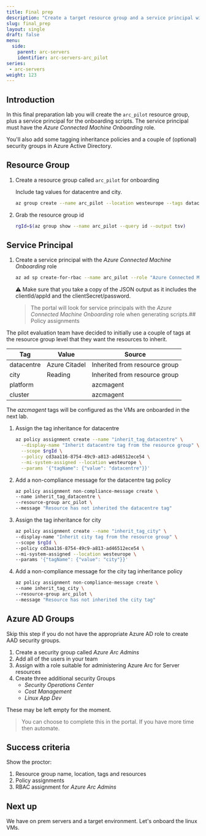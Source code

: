 ```yaml
---
title: Final prep
description: "Create a target resource group and a service principal with the \"Azure Connected Machine Onboarding\" role."
slug: final_prep
layout: single
draft: false
menu:
  side:
    parent: arc-servers
    identifier: arc-servers-arc_pilot
series:
 - arc-servers
weight: 123
---
```


## Introduction

In this final preparation lab you will create the `arc_pilot` resource group, plus a service principal for the onboarding scripts. The service principal must have the *Azure Connected Machine Onboarding* role.

You'll also add some tagging inheritance policies and a couple of (optional) security groups in Azure Active Directory.

## Resource Group

1. Create a resource group called `arc_pilot` for onboarding

    Include tag values for datacentre and city.

    ```bash
    az group create --name arc_pilot --location westeurope --tags datacentre="Azure Citadel" city=Reading
    ```

1. Grab the resource group id

    ```bash
    rgId=$(az group show --name arc_pilot --query id --output tsv)
    ```

## Service Principal

1. Create a service principal with the *Azure Connected Machine Onboarding* role

    ```bash
    az ad sp create-for-rbac --name arc_pilot --role "Azure Connected Machine Onboarding" --scopes $rgId
    ```

    ⚠️ Make sure that you take a copy of the JSON output as it includes the clientId/appId and the clientSecret/password.

    > The portal will look for service principals with the *Azure Connected Machine Onboarding* role when generating scripts.## Policy assignments

The pilot evaluation team have decided to initially use a couple of tags at the resource group level that they want the resources to inherit.

| Tag | Value | Source |
|---|---|---|
| datacentre | Azure Citadel | Inherited from resource group |
| city | Reading | Inherited from resource group |
| platform | | azcmagent |
| cluster | | azcmagent |

The *azcmagent* tags will be configured as the VMs are onboarded in the next lab.

1. Assign the tag inheritance for datacentre

    ```bash
    az policy assignment create --name "inherit_tag_datacentre" \
      --display-name "Inherit datacentre tag from the resource group" \
      --scope $rgId \
      --policy cd3aa116-8754-49c9-a813-ad46512ece54 \
      --mi-system-assigned --location westeurope \
      --params '{"tagName": {"value": "datacentre"}}'
    ```

1. Add a non-compliance message for the datacentre tag policy

    ```bash
    az policy assignment non-compliance-message create \
    --name inherit_tag_datacentre \
    --resource-group arc_pilot \
    --message "Resource has not inherited the datacentre tag"
    ```

1. Assign the tag inheritance for city

    ```bash
    az policy assignment create --name "inherit_tag_city" \
    --display-name "Inherit city tag from the resource group" \
    --scope $rgId \
    --policy cd3aa116-8754-49c9-a813-ad46512ece54 \
    --mi-system-assigned --location westeurope \
    --params '{"tagName": {"value": "city"}}'
    ```

1. Add a non-compliance message for the city tag inheritance policy

    ```bash
    az policy assignment non-compliance-message create \
    --name inherit_tag_city \
    --resource-group arc_pilot \
    --message "Resource has not inherited the city tag"
    ```

## Azure AD Groups

Skip this step if you do not have the appropriate Azure AD role to create AAD security groups.

1. Create a security group called *Azure Arc Admins*
1. Add all of the users in your team
1. Assign with a role suitable for administering Azure Arc for Server resources
1. Create three additional security Groups
    * *Security Operations Center*
    * *Cost Management*
    * *Linux App Dev*

  These may be left empty for the moment.

> You can choose to complete this in the portal. If you have more time then automate.

## Success criteria

Show the proctor:

1. Resource group name, location, tags and resources
1. Policy assignments
1. RBAC assignment for *Azure Arc Admins*

## Next up

We have on prem servers and a target environment. Let's onboard the linux VMs.
